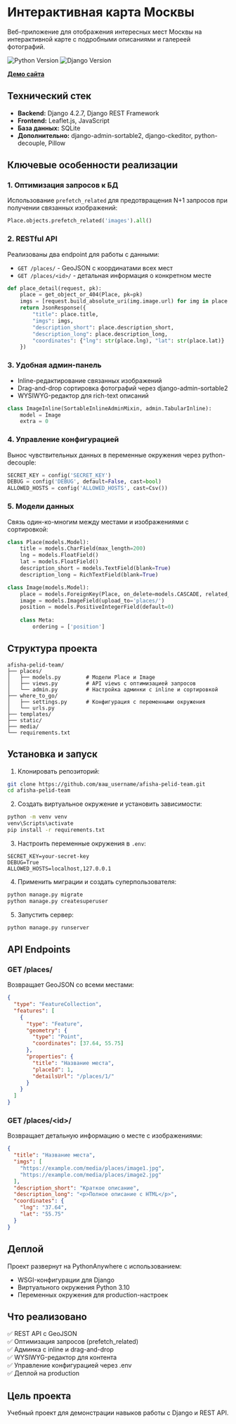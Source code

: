 # Интерактивная карта Москвы

Веб-приложение для отображения интересных мест Москвы на интерактивной карте с подробными описаниями и галереей фотографий.

![Python Version](https://img.shields.io/badge/python-3.10-blue)
![Django Version](https://img.shields.io/badge/django-4.2.7-green)

**[Демо сайта](https://isking.pythonanywhere.com)**

## Технический стек

- **Backend:** Django 4.2.7, Django REST Framework
- **Frontend:** Leaflet.js, JavaScript
- **База данных:** SQLite
- **Дополнительно:** django-admin-sortable2, django-ckeditor, python-decouple, Pillow

## Ключевые особенности реализации

### 1. Оптимизация запросов к БД
Использование `prefetch_related` для предотвращения N+1 запросов при получении связанных изображений:

```python
Place.objects.prefetch_related('images').all()
```

### 2. RESTful API
Реализованы два endpoint для работы с данными:

- `GET /places/` - GeoJSON с координатами всех мест
- `GET /places/<id>/` - детальная информация о конкретном месте

```python
def place_detail(request, pk):
    place = get_object_or_404(Place, pk=pk)
    imgs = [request.build_absolute_uri(img.image.url) for img in place.images.all()]
    return JsonResponse({
        "title": place.title,
        "imgs": imgs,
        "description_short": place.description_short,
        "description_long": place.description_long,
        "coordinates": {"lng": str(place.lng), "lat": str(place.lat)}
    })
```

### 3. Удобная админ-панель
- Inline-редактирование связанных изображений
- Drag-and-drop сортировка фотографий через django-admin-sortable2
- WYSIWYG-редактор для rich-text описаний

```python
class ImageInline(SortableInlineAdminMixin, admin.TabularInline):
    model = Image
    extra = 0
```

### 4. Управление конфигурацией
Вынос чувствительных данных в переменные окружения через python-decouple:

```python
SECRET_KEY = config('SECRET_KEY')
DEBUG = config('DEBUG', default=False, cast=bool)
ALLOWED_HOSTS = config('ALLOWED_HOSTS', cast=Csv())
```

### 5. Модели данных
Связь один-ко-многим между местами и изображениями с сортировкой:

```python
class Place(models.Model):
    title = models.CharField(max_length=200)
    lng = models.FloatField()
    lat = models.FloatField()
    description_short = models.TextField(blank=True)
    description_long = RichTextField(blank=True)

class Image(models.Model):
    place = models.ForeignKey(Place, on_delete=models.CASCADE, related_name='images')
    image = models.ImageField(upload_to='places/')
    position = models.PositiveIntegerField(default=0)
    
    class Meta:
        ordering = ['position']
```

## Структура проекта

```
afisha-pelid-team/
├── places/
│   ├── models.py        # Модели Place и Image
│   ├── views.py         # API views с оптимизацией запросов
│   └── admin.py         # Настройка админки с inline и сортировкой
├── where_to_go/
│   ├── settings.py      # Конфигурация с переменными окружения
│   └── urls.py
├── templates/
├── static/
├── media/
└── requirements.txt
```

## Установка и запуск

1. Клонировать репозиторий:
```bash
git clone https://github.com/ваш_username/afisha-pelid-team.git
cd afisha-pelid-team
```

2. Создать виртуальное окружение и установить зависимости:
```bash
python -m venv venv
venv\Scripts\activate
pip install -r requirements.txt
```

3. Настроить переменные окружения в `.env`:
```
SECRET_KEY=your-secret-key
DEBUG=True
ALLOWED_HOSTS=localhost,127.0.0.1
```

4. Применить миграции и создать суперпользователя:
```bash
python manage.py migrate
python manage.py createsuperuser
```

5. Запустить сервер:
```bash
python manage.py runserver
```

## API Endpoints

### GET /places/
Возвращает GeoJSON со всеми местами:
```json
{
  "type": "FeatureCollection",
  "features": [
    {
      "type": "Feature",
      "geometry": {
        "type": "Point",
        "coordinates": [37.64, 55.75]
      },
      "properties": {
        "title": "Название места",
        "placeId": 1,
        "detailsUrl": "/places/1/"
      }
    }
  ]
}
```

### GET /places/\<id\>/
Возвращает детальную информацию о месте с изображениями:
```json
{
  "title": "Название места",
  "imgs": [
    "https://example.com/media/places/image1.jpg",
    "https://example.com/media/places/image2.jpg"
  ],
  "description_short": "Краткое описание",
  "description_long": "<p>Полное описание с HTML</p>",
  "coordinates": {
    "lng": "37.64",
    "lat": "55.75"
  }
}
```

## Деплой

Проект развернут на PythonAnywhere с использованием:
- WSGI-конфигурации для Django
- Виртуального окружения Python 3.10
- Переменных окружения для production-настроек

## Что реализовано

✅ REST API с GeoJSON  
✅ Оптимизация запросов (prefetch_related)  
✅ Админка с inline и drag-and-drop  
✅ WYSIWYG-редактор для контента  
✅ Управление конфигурацией через .env  
✅ Деплой на production

## Цель проекта

Учебный проект для демонстрации навыков работы с Django и REST API.